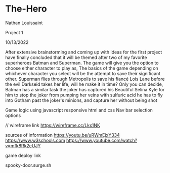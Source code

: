 # The-Hero
Nathan Louissaint

Project 1

10/13/2022

After extensive brainstorming and coming up with ideas for the first project
have finally concluded that it will be themed after two of my favorite superheroes
Batman and Superman. The game will give you the option to choose either
character to play as, The basics of the game depending on whichever character
you select will be the attempt to save their significant other. Superman flies
through Metropolis to save his fiancé Lois Lane before the evil Darkseid takes her life, will he make it in time?
Only you can decide, Batman has a similar task the joker has captured his Beautiful Selina Kyle for him to stop the joker from
pumping her veins with sulfuric acid he has to fly into Gotham past the joker's minions, and capture her without being shot

Game logic using javascript
responsive html and css
Nav bar 
selection options


// wireframe link
https://wireframe.cc/Lkx1NK 

sources of information
https://youtu.be/uRWmEjxY334
https://www.w3schools.com
https://www.youtube.com/watch?v=mfk8Rk2eUJY

game deploy link 


spooky-door.surge.sh
